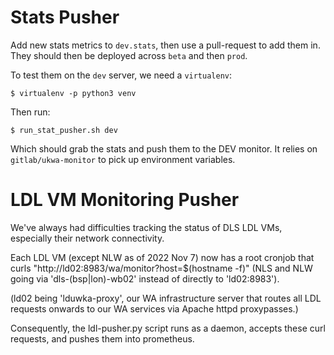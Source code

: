 Stats Pusher
============

Add new stats metrics to `dev.stats`, then use a pull-request to add them in. They should then be deployed across `beta` and then `prod`.

To test them on the `dev` server, we need a `virtualenv`:

```
$ virtualenv -p python3 venv
```

Then run:

```
$ run_stat_pusher.sh dev
```

Which should grab the stats and push them to the DEV monitor. It relies on `gitlab/ukwa-monitor` to pick up environment variables.



LDL VM Monitoring Pusher
========================

We've always had difficulties tracking the status of DLS LDL VMs, especially their network connectivity.

Each LDL VM (except NLW as of 2022 Nov 7) now has a root cronjob that curls "http://ld02:8983/wa/monitor?host=$(hostname -f)" (NLS and
NLW going via 'dls-(bsp|lon)-wb02' instead of directly to 'ld02:8983').

(ld02 being 'lduwka-proxy', our WA infrastructure server that routes all LDL requests onwards to our WA services via Apache httpd proxypasses.)

Consequently, the ldl-pusher.py script runs as a daemon, accepts these curl requests, and pushes them into prometheus.
